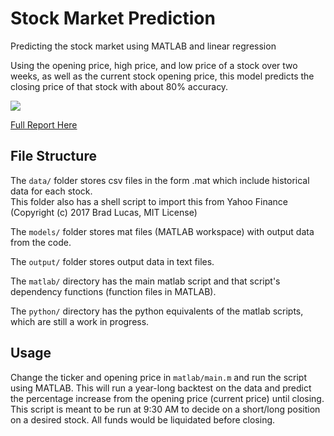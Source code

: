 # Stock Market Prediction
Predicting the stock market using MATLAB and linear regression

Using the opening price, high price, and low price of a stock over two weeks, as well as the current stock opening price, this model predicts the closing price of that stock with about 80% accuracy.

![](https://github.com/intermezzio/stock-market-prediction/blob/matlab_original_algorithm/output/jnug_gains.png)

[Full Report Here](https://docs.google.com/document/d/1L3u5gKNvpuLp4S4-yjCEbRjHrwH91EEyRn_v-18-4_s/edit?usp=sharing)

## File Structure
The `data/` folder stores csv files in the form <TICKER>.mat which include historical data for each stock.\
This folder also has a shell script to import this from Yahoo Finance (Copyright (c) 2017 Brad Lucas, MIT License)
  
The `models/` folder stores mat files (MATLAB workspace) with output data from the code.

The `output/` folder stores output data in text files.

The `matlab/` directory has the main matlab script and that script's dependency functions (function files in MATLAB).

The `python/` directory has the python equivalents of the matlab scripts, which are still a work in progress.

## Usage

Change the ticker and opening price in `matlab/main.m` and run the script using MATLAB. This will run a year-long backtest on the data and predict the percentage increase from the opening price (current price) until closing. This script is meant to be run at 9:30 AM to decide on a short/long position on a desired stock. All funds would be liquidated before closing.
